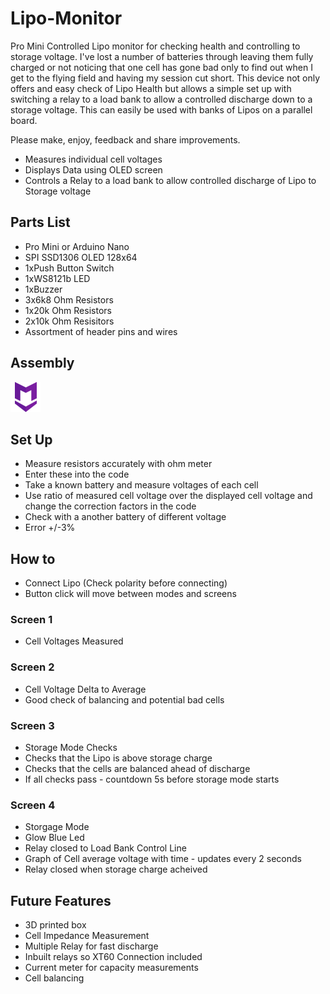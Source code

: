 # Lipo-Monitor

Pro Mini Controlled Lipo monitor for checking health and controlling to storage voltage. 
I've lost a number of batteries through leaving them fully charged or not noticing that one cell has gone bad only to find out when I get to the flying field and having my session cut short. This device not only offers and easy check of Lipo Health but allows a simple set up with switching a relay to a load bank to allow a controlled discharge down to a storage voltage. This can easily be used with banks of Lipos on a parallel board. 

Please make, enjoy, feedback and share improvements.

+ Measures individual cell voltages
+ Displays Data using OLED screen
+ Controls a Relay to a load bank to allow controlled discharge of Lipo to Storage voltage

## Parts List
+ Pro Mini or Arduino Nano
+ SPI SSD1306 OLED 128x64
+ 1xPush Button Switch
+ 1xWS8121b LED
+ 1xBuzzer
+ 3x6k8 Ohm Resistors
+ 1x20k Ohm Resistors
+ 2x10k Ohm Resisitors
+ Assortment of header pins and wires

## Assembly
![alt text](https://github.com/adam-p/markdown-here/raw/master/src/common/images/icon48.png "Logo Title Text 1")


## Set Up
+ Measure resistors accurately with ohm meter
+ Enter these into the code
+ Take a known battery and measure voltages of each cell
+ Use ratio of measured cell voltage over the displayed cell voltage and change the correction factors in the code
+ Check with a another battery of different voltage
+ Error +/-3%

## How to
+ Connect Lipo (Check polarity before connecting)
+ Button click will move between modes and screens

### Screen 1
+ Cell Voltages Measured

### Screen 2
+ Cell Voltage Delta to Average
+ Good check of balancing and potential bad cells

### Screen 3
+ Storage Mode Checks
+ Checks that the Lipo is above storage charge
+ Checks that the cells are balanced ahead of discharge
+ If all checks pass - countdown 5s before storage mode starts

### Screen 4
+ Storgage Mode
+ Glow Blue Led
+ Relay closed to Load Bank Control Line
+ Graph of Cell average voltage with time - updates every 2 seconds
+ Relay closed when storage charge acheived



## Future Features
+ 3D printed box
+ Cell Impedance Measurement
+ Multiple Relay for fast discharge
+ Inbuilt relays so XT60 Connection included
+ Current meter for capacity measurements
+ Cell balancing

